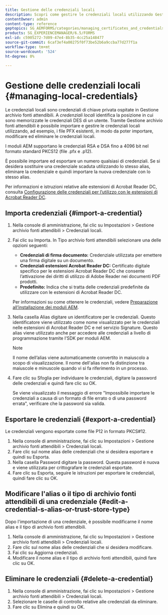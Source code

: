 ```yaml
---
title: Gestione delle credenziali locali
description: Scopri come gestire le credenziali locali utilizzando Gestione archivio fonti attendibili. I moduli AEM supportano le credenziali RSA e DSA nel modulo standard PKCS12.
contentOwner: admin
content-type: reference
geptopics: SG_AEMFORMS/categories/managing_certificates_and_credentials
products: SG_EXPERIENCEMANAGER/6.5/FORMS
exl-id: c5905272-7d09-47e4-8b35-4cc25a148477
source-git-commit: 6caf3ef4a00275f0f73be52b6a9ccba77d277f1a
workflow-type: tm+mt
source-wordcount: '524'
ht-degree: 0%

---
```


# Gestione delle credenziali locali {#managing-local-credentials}

Le credenziali locali sono credenziali di chiave privata ospitate in Gestione archivio fonti attendibili. A *credenziali locali* identifica la posizione in cui sono memorizzate le credenziali DES di un utente. Tramite Gestione archivio fonti attendibili è possibile importare e gestire le credenziali locali utilizzando, ad esempio, i file PFX esistenti, in modo da poter importare, modificare ed eliminare le credenziali locali.

I moduli AEM supportano le credenziali RSA e DSA fino a 4096 bit nel formato standard PKCS12 (file .pfx e .p12).

È possibile importare ed esportare un numero qualsiasi di credenziali. Se si desidera sostituire una credenziale scaduta utilizzando lo stesso alias, eliminare la credenziale e quindi importare la nuova credenziale con lo stesso alias.

Per informazioni e istruzioni relative alle estensioni di Acrobat Reader DC, consulta [Configurazione delle credenziali per l’utilizzo con le estensioni di Acrobat Reader DC](/help/forms/using/admin-help/configuring-credentials-acrobat-reader-dc.md#configuring-credentials-for-use-with-acrobat-reader-dc-extensions).

## Importa credenziali {#import-a-credential}

1. Nella console di amministrazione, fai clic su Impostazioni > Gestione archivio fonti attendibili > Credenziali locali.
1. Fai clic su Importa. In Tipo archivio fonti attendibili selezionare una delle opzioni seguenti:

   * **Credenziali di firma documento:** Credenziale utilizzata per emettere una firma digitale su un documento.
   * **Credenziali estensioni Acrobat Reader DC:** Certificato digitale specifico per le estensioni Acrobat Reader DC che consente l’attivazione dei diritti di utilizzo di Adobe Reader nei documenti PDF prodotti.
   * **Predefinito:** Indica che si tratta delle credenziali predefinite da utilizzare con le estensioni di Acrobat Reader DC.

   Per informazioni su come ottenere le credenziali, vedere [Preparazione all’installazione dei moduli AEM](https://helpx.adobe.com/pdf/aem-forms/6-3/prepare-install-single-server.pdf).

1. Nella casella Alias digitare un identificatore per le credenziali. Questo identificatore viene utilizzato come nome visualizzato per le credenziali nelle estensioni di Acrobat Reader DC e nel servizio Signature. Questo alias viene utilizzato anche per accedere alle credenziali a livello di programmazione tramite l’SDK per moduli AEM.

   >[!NOTE]
   >
   >Il nome dell’alias viene automaticamente convertito in maiuscolo a scopo di visualizzazione. Il nome dell&#39;alias non fa distinzione tra maiuscole e minuscole quando vi si fa riferimento in un processo.

1. Fare clic su Sfoglia per individuare le credenziali, digitare la password delle credenziali e quindi fare clic su OK.

   Se viene visualizzato il messaggio di errore &quot;Impossibile importare le credenziali a causa di un formato di file errato o di una password errata&quot;, verificare che la password sia valida.

## Esportare le credenziali {#export-a-credential}

Le credenziali vengono esportate come file P12 in formato PKCS#12.

1. Nella console di amministrazione, fai clic su Impostazioni > Gestione archivio fonti attendibili > Credenziali locali.
1. Fare clic sul nome alias delle credenziali che si desidera esportare e quindi su Esporta.
1. Nella casella Password digitare la password. Questa password è nuova e viene utilizzata per crittografare le credenziali esportate.
1. Fare clic su Esporta, seguire le istruzioni per esportare le credenziali, quindi fare clic su OK.

## Modificare l&#39;alias o il tipo di archivio fonti attendibili di una credenziale {#edit-a-credential-s-alias-or-trust-store-type}

Dopo l&#39;importazione di una credenziale, è possibile modificarne il nome alias e il tipo di archivio fonti attendibili.

1. Nella console di amministrazione, fai clic su Impostazioni > Gestione archivio fonti attendibili > Credenziali locali.
1. Fare clic sul nome alias delle credenziali che si desidera modificare.
1. Fai clic su Aggiorna credenziali.
1. Modificare il nome alias e il tipo di archivio fonti attendibili, quindi fare clic su OK.

## Eliminare le credenziali {#delete-a-credential}

1. Nella console di amministrazione, fai clic su Impostazioni > Gestione archivio fonti attendibili > Credenziali locali.
1. Selezionare le caselle di controllo relative alle credenziali da eliminare.
1. Fare clic su Elimina e quindi su OK.
